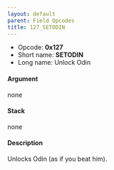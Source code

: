```yaml
---
layout: default
parent: Field Opcodes
title: 127_SETODIN
---
```


-   Opcode: **0x127**
-   Short name: **SETODIN**
-   Long name: Unlock Odin

#### Argument

none

#### Stack

none

#### Description

Unlocks Odin (as if you beat him).
